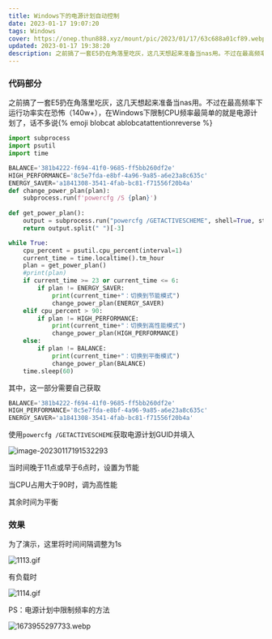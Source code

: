 ```yaml
---
title: Windows下的电源计划自动控制
date: 2023-01-17 19:07:20
tags: Windows
cover: https://onep.thun888.xyz/mount/pic/2023/01/17/63c688a01cf89.webp
updated: 2023-01-17 19:38:20
description: 之前搞了一套E5扔在角落里吃灰，这几天想起来准备当nas用。不过在最高频率下运行功率实在恐怖（140w+），在Windows下限制CPU频率心理有频率最简单的就是电源计划了
---
```


### 代码部分

之前搞了一套E5扔在角落里吃灰，这几天想起来准备当nas用。不过在最高频率下运行功率实在恐怖（140w+），在Windows下限制CPU频率最简单的就是电源计划了，话不多说{% emoji blobcat ablobcatattentionreverse %}

```python
import subprocess
import psutil
import time

BALANCE='381b4222-f694-41f0-9685-ff5bb260df2e'
HIGH_PERFORMANCE='8c5e7fda-e8bf-4a96-9a85-a6e23a8c635c'
ENERGY_SAVER='a1841308-3541-4fab-bc81-f71556f20b4a'
def change_power_plan(plan):
    subprocess.run(f'powercfg /S {plan}')
    
def get_power_plan():
    output = subprocess.run("powercfg /GETACTIVESCHEME", shell=True, stdout=subprocess.PIPE).stdout.decode("GBK")
    return output.split(" ")[-3]

while True:
    cpu_percent = psutil.cpu_percent(interval=1)
    current_time = time.localtime().tm_hour
    plan = get_power_plan()
    #print(plan)
    if current_time >= 23 or current_time <= 6:
        if plan != ENERGY_SAVER:
            print(current_time+"：切换到节能模式")
            change_power_plan(ENERGY_SAVER)
    elif cpu_percent > 90:
        if plan != HIGH_PERFORMANCE:
            print(current_time+"：切换到高性能模式")
            change_power_plan(HIGH_PERFORMANCE)
    else:
        if plan != BALANCE:
            print(current_time+"：切换到平衡模式")
            change_power_plan(BALANCE)
    time.sleep(60)

```

其中，这一部分需要自己获取

```python
BALANCE='381b4222-f694-41f0-9685-ff5bb260df2e'
HIGH_PERFORMANCE='8c5e7fda-e8bf-4a96-9a85-a6e23a8c635c'
ENERGY_SAVER='a1841308-3541-4fab-bc81-f71556f20b4a'
```

使用`powercfg /GETACTIVESCHEME`获取电源计划GUID并填入

![image-20230117191532293](https://onep.thun888.xyz/mount/pic/2023/01/17/63c685e3ca534.webp)

当时间晚于11点或早于6点时，设置为节能

当CPU占用大于90时，调为高性能

其余时间为平衡

### 效果

为了演示，这里将时间间隔调整为1s

![1113.gif](https://onep.thun888.xyz/mount/pic/2023/01/17/63c6873160cb1.gif)

有负载时

![1114.gif](https://onep.thun888.xyz/mount/pic/2023/01/17/63c6873d0f2cb.gif)

PS：电源计划中限制频率的方法

![1673955297733.webp](https://onep.thun888.xyz/mount/pic/2023/01/17/63c687e21db58.webp)
